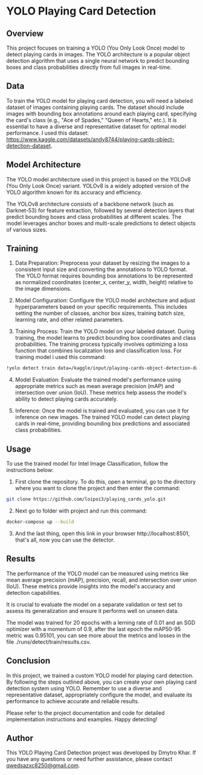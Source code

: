 # YOLO Playing Card Detection

## Overview
This project focuses on training a YOLO (You Only Look Once) model to detect playing cards in images. The YOLO architecture is a popular object detection algorithm that uses a single neural network to predict bounding boxes and class probabilities directly from full images in real-time.

## Data
To train the YOLO model for playing card detection, you will need a labeled dataset of images containing playing cards. The dataset should include images with bounding box annotations around each playing card, specifying the card's class (e.g., "Ace of Spades," "Queen of Hearts," etc.). It is essential to have a diverse and representative dataset for optimal model performance. I used this dataset: https://www.kaggle.com/datasets/andy8744/playing-cards-object-detection-dataset.

## Model Architecture
The YOLO model architecture used in this project is based on the YOLOv8 (You Only Look Once) variant. YOLOv8 is a widely adopted version of the YOLO algorithm known for its accuracy and efficiency.

The YOLOv8 architecture consists of a backbone network (such as Darknet-53) for feature extraction, followed by several detection layers that predict bounding boxes and class probabilities at different scales. The model leverages anchor boxes and multi-scale predictions to detect objects of various sizes.

## Training
1. Data Preparation: Preprocess your dataset by resizing the images to a consistent input size and converting the annotations to YOLO format. The YOLO format requires bounding box annotations to be represented as normalized coordinates (center_x, center_y, width, height) relative to the image dimensions.

2. Model Configuration: Configure the YOLO model architecture and adjust hyperparameters based on your specific requirements. This includes setting the number of classes, anchor box sizes, training batch size, learning rate, and other related parameters.

3. Training Process: Train the YOLO model on your labeled dataset. During training, the model learns to predict bounding box coordinates and class probabilities. The training process typically involves optimizing a loss function that combines localization loss and classification loss. For training model i used this command:
```bash
!yolo detect train data=/kaggle/input/playing-cards-object-detection-dataset/kaggle_data.yaml model=yolov8n.pt epochs=120 imgsz=416 batch=16 flipud=0.0 fliplr=0.0
```

4. Model Evaluation: Evaluate the trained model's performance using appropriate metrics such as mean average precision (mAP) and intersection over union (IoU). These metrics help assess the model's ability to detect playing cards accurately.

5. Inference: Once the model is trained and evaluated, you can use it for inference on new images. The trained YOLO model can detect playing cards in real-time, providing bounding box predictions and associated class probabilities.

## Usage
To use the trained model for Intel Image Classification, follow the instructions below:

1. First clone the repository. To do this, open a terminal, go to the directory where you want to clone the project and then enter the command:
```bash
git clone https://github.com/loipoi3/playing_cards_yolo.git
```
2. Next go to folder with project and run this command:
```bash
docker-compose up --build
```
3. And the last thing, open this link in your browser http://localhost:8501, that's all, now you can use the detector.

## Results
The performance of the YOLO model can be measured using metrics like mean average precision (mAP), precision, recall, and intersection over union (IoU). These metrics provide insights into the model's accuracy and detection capabilities.

It is crucial to evaluate the model on a separate validation or test set to assess its generalization and ensure it performs well on unseen data.

The model was trained for 20 epochs with a lerning rate of 0.01 and an SGD optimizer with a momentum of 0.9, after the last epoch the mAP50-95 metric was 0.95101, you can see more about the metrics and losses in the file ./runs/detect/train/results.csv.

## Conclusion
In this project, we trained a custom YOLO model for playing card detection. By following the steps outlined above, you can create your own playing card detection system using YOLO. Remember to use a diverse and representative dataset, appropriately configure the model, and evaluate its performance to achieve accurate and reliable results.

Please refer to the project documentation and code for detailed implementation instructions and examples. Happy detecting!

## Author
This YOLO Playing Card Detection project was developed by Dmytro Khar. If you have any questions or need further assistance, please contact qwedsazxc8250@gmail.com.
